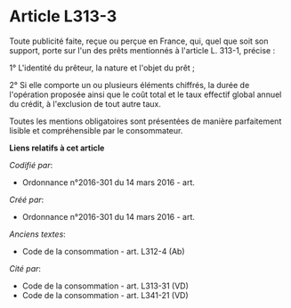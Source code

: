 # Article L313-3

Toute publicité faite, reçue ou perçue en France, qui, quel que soit son support, porte sur l'un des prêts mentionnés à
l'article L. 313-1, précise :

1° L'identité du prêteur, la nature et l'objet du prêt ;

2° Si elle comporte un ou plusieurs éléments chiffrés, la durée de l'opération proposée ainsi que le coût total et le taux
effectif global annuel du crédit, à l'exclusion de tout autre taux.

Toutes les mentions obligatoires sont présentées de manière parfaitement lisible et compréhensible par le consommateur.

**Liens relatifs à cet article**

_Codifié par_:

  - Ordonnance n°2016-301 du 14 mars 2016 - art.

_Créé par_:

  - Ordonnance n°2016-301 du 14 mars 2016 - art.

_Anciens textes_:

  - Code de la consommation - art. L312-4 (Ab)

_Cité par_:

  - Code de la consommation - art. L313-31 (VD)
  - Code de la consommation - art. L341-21 (VD)
